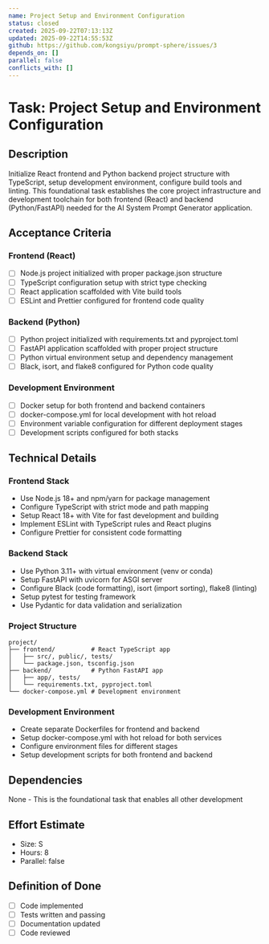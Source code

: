 ```yaml
---
name: Project Setup and Environment Configuration
status: closed
created: 2025-09-22T07:13:13Z
updated: 2025-09-22T14:55:53Z
github: https://github.com/kongsiyu/prompt-sphere/issues/3
depends_on: []
parallel: false
conflicts_with: []
---
```


# Task: Project Setup and Environment Configuration

## Description
Initialize React frontend and Python backend project structure with TypeScript, setup development environment, configure build tools and linting. This foundational task establishes the core project infrastructure and development toolchain for both frontend (React) and backend (Python/FastAPI) needed for the AI System Prompt Generator application.

## Acceptance Criteria

### Frontend (React)
- [ ] Node.js project initialized with proper package.json structure
- [ ] TypeScript configuration setup with strict type checking
- [ ] React application scaffolded with Vite build tools
- [ ] ESLint and Prettier configured for frontend code quality

### Backend (Python)
- [ ] Python project initialized with requirements.txt and pyproject.toml
- [ ] FastAPI application scaffolded with proper project structure
- [ ] Python virtual environment setup and dependency management
- [ ] Black, isort, and flake8 configured for Python code quality

### Development Environment
- [ ] Docker setup for both frontend and backend containers
- [ ] docker-compose.yml for local development with hot reload
- [ ] Environment variable configuration for different deployment stages
- [ ] Development scripts configured for both stacks

## Technical Details

### Frontend Stack
- Use Node.js 18+ and npm/yarn for package management
- Configure TypeScript with strict mode and path mapping
- Setup React 18+ with Vite for fast development and building
- Implement ESLint with TypeScript rules and React plugins
- Configure Prettier for consistent code formatting

### Backend Stack
- Use Python 3.11+ with virtual environment (venv or conda)
- Setup FastAPI with uvicorn for ASGI server
- Configure Black (code formatting), isort (import sorting), flake8 (linting)
- Setup pytest for testing framework
- Use Pydantic for data validation and serialization

### Project Structure
```
project/
├── frontend/          # React TypeScript app
│   ├── src/, public/, tests/
│   └── package.json, tsconfig.json
├── backend/           # Python FastAPI app
│   ├── app/, tests/
│   └── requirements.txt, pyproject.toml
└── docker-compose.yml # Development environment
```

### Development Environment
- Create separate Dockerfiles for frontend and backend
- Setup docker-compose.yml with hot reload for both services
- Configure environment files for different stages
- Setup development scripts for both frontend and backend

## Dependencies
None - This is the foundational task that enables all other development

## Effort Estimate
- Size: S
- Hours: 8
- Parallel: false

## Definition of Done
- [ ] Code implemented
- [ ] Tests written and passing
- [ ] Documentation updated
- [ ] Code reviewed

